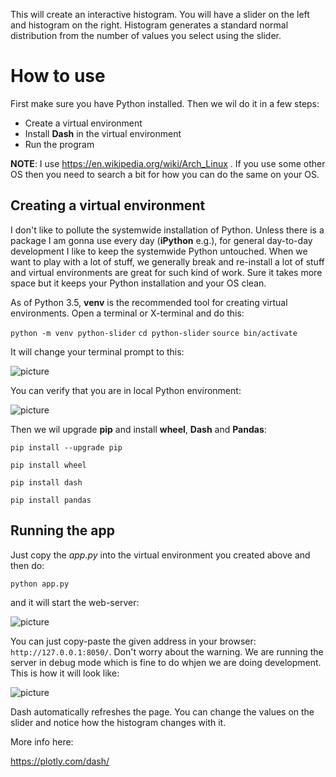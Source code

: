 This will create an interactive histogram. You will have a slider on the left and histogram on the right. 
Histogram generates a standard normal distribution from the number of values you select using the 
slider.

# How to use

First make sure you have Python installed. Then we wil do it in a few steps:

 - Create a virtual environment
 - Install **Dash** in the virtual environment
 - Run the program 
 

**NOTE**: I use https://en.wikipedia.org/wiki/Arch_Linux . If you use some other OS then you need to search a bit for how you can do the 
                 same on your OS.  

 
## Creating a virtual environment
 
 I don't like to pollute the systemwide installation of Python. Unless there is a package I am gonna use every day (**iPython** e.g.), 
 for general day-to-day development I like to keep the systemwide Python untouched. When we want to play with a lot of stuff, we 
 generally break and re-install a lot of stuff and virtual environments are great for such kind of work. Sure it takes more space but it
 keeps your Python installation and your OS clean. 
 
 As of Python 3.5, **venv** is the recommended tool for creating virtual environments. Open a terminal or X-terminal and do this:

`python -m venv python-slider`
`cd python-slider`
`source bin/activate`

It will change your terminal prompt to this:

![picture](https://i.postimg.cc/YCGGm8jy/Screenshot-from-2020-10-18-12-47-30.png)

You can verify that you are in local Python environment:

![picture](https://i.postimg.cc/P5SCcc9x/Screenshot-from-2020-10-18-12-50-07.png)

Then we wil upgrade **pip** and install **wheel**, **Dash** and **Pandas**:

`pip install --upgrade pip`

`pip install wheel`

`pip install dash`

`pip install pandas` 



## Running the app

Just copy the *app.py* into the virtual environment you created above and then do:

`python app.py`

and it will start the web-server:

![picture](https://i.postimg.cc/8zHjr5Ss/Screenshot-from-2020-10-18-13-06-50.png)

You can just copy-paste the given address in your browser: `http://127.0.0.1:8050/`. Don't worry about the warning. 
We are running the server in debug mode which is fine to do whjen we are doing development. This is how it will  look like:

![picture](https://i.postimg.cc/qRnhbHY3/Screenshot-from-2020-10-18-12-31-06.png)

Dash automatically refreshes the page. You can change the values on the slider and notice how the histogram changes with it. 

More info here:

https://plotly.com/dash/

